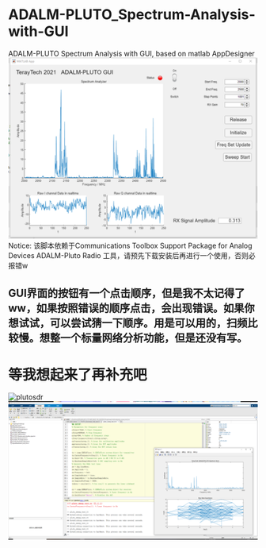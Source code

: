 # ADALM-PLUTO_Spectrum-Analysis-with-GUI
ADALM-PLUTO Spectrum Analysis with GUI, based on matlab AppDesigner  
![GUI](https://github.com/TerayTech/ADALM-PLUTO_Spectrum-Analysis-with-GUI/blob/main/pic/psc.png)  
Notice: 该脚本依赖于Communications Toolbox Support Package for Analog Devices ADALM-Pluto Radio 工具，请预先下载安装后再进行一个使用，否则必报错w  
## GUI界面的按钮有一个点击顺序，但是我不太记得了ww，如果按照错误的顺序点击，会出现错误。如果你想试试，可以尝试猜一下顺序。用是可以用的，扫频比较慢。想整一个标量网络分析功能，但是还没有写。  
# 等我想起来了再补充吧  
![plutosdr](https://github.com/TerayTech/ADALM-PLUTO_Spectrum-Analysis-with-GUI/blob/main/pic/4.jpg)  
![软件截图](https://github.com/TerayTech/ADALM-PLUTO_Spectrum-Analysis-with-GUI/blob/main/pic/2.png)  
